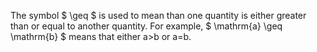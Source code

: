 The symbol $ \geq $ is used to mean than one quantity is either greater
than or equal to another quantity. For example,
$ \mathrm{a} \geq \mathrm{b} $ means that either a\>b or a=b.
